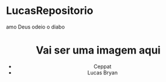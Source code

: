 # LucasRepositorio
amo Deus odeio o diabo
<!DOCTYPE html>
<html lang="en">
<head>
    <meta charset="UTF-8">
    <meta http-equiv="X-UA-Compatible" content="IE=edge">
    <meta name="viewport" content="width=device-width, initial-scale=1.0">
    <title>50% DE DESCONTO NA COMPRA DO IPHONE 13 APENAS HOJE</title>
    <link rel="stylesheet" href="style.css">
</head>
<body>
    <header>
        <h1>Vai ser uma imagem aqui</h1>
        <ul>
            <li>Ceppat</li>
            <li>Lucas Bryan</li>
        </ul>
    </header>

</body> 
</html>
